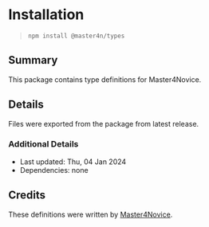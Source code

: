 # Installation

> `npm install @master4n/types`

## Summary

This package contains type definitions for Master4Novice.

## Details

Files were exported from the package from latest release.

### Additional Details

* Last updated: Thu, 04 Jan 2024
* Dependencies: none

## Credits

These definitions were written by [Master4Novice](https://github.com/Master4Novice).
